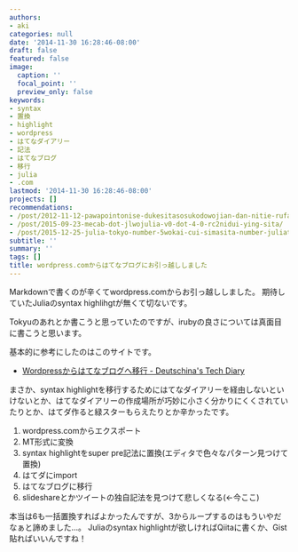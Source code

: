 ```yaml
---
authors:
- aki
categories: null
date: '2014-11-30 16:28:46-08:00'
draft: false
featured: false
image:
  caption: ''
  focal_point: ''
  preview_only: false
keywords:
- syntax
- 置換
- highlight
- wordpress
- はてなダイアリー
- 記法
- はてなブログ
- 移行
- julia
- .com
lastmod: '2014-11-30 16:28:46-08:00'
projects: []
recommendations:
- /post/2012-11-12-pawapointonise-dukesitasosukodowojian-dan-nitie-rufang-fa/
- /post/2015-09-23-mecab-dot-jlwojulia-v0-dot-4-0-rc2nidui-ying-sita/
- /post/2015-12-25-julia-tokyo-number-5wokai-cui-simasita-number-juliatokyo/
subtitle: ''
summary: ''
tags: []
title: wordpress.comからはてなブログにお引っ越ししました
---
```


Markdownで書くのが辛くてwordpress.comからお引っ越ししました。 期待していたJuliaのsyntax highlihgtが無くて切ないです。

Tokyuのあれとか書こうと思っていたのですが、irubyの良さについては真面目に書こうと思います。

基本的に参考にしたのはこのサイトです。

- [Wordpressからはてなブログへ移行 - Deutschina's Tech Diary](http://deutschina.hatenablog.com/entry/2013/07/06/180717)

まさか、syntax highlightを移行するためにはてなダイアリーを経由しないといけないとか、はてなダイアリーの作成場所が巧妙に小さく分かりにくくされていたりとか、はてダ作ると緑スターもらえたりとか辛かったです。

1. wordpress.comからエクスポート
2. MT形式に変換
3. syntax highlightをsuper pre記法に置換(エディタで色々なパターン見つけて置換)
4. はてダにimport
5. はてなブログに移行
6. slideshareとかツイートの独自記法を見つけて悲しくなる(←今ここ)

本当は6も一括置換すればよかったんですが、3からループするのはもういやだなぁと諦めました...。 Juliaのsyntax highlightが欲しければQiitaに書くか、Gist貼ればいいんですね！